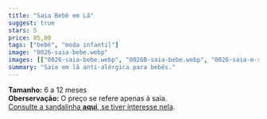 ```yaml
---
title: "Saia Bebê em Lã"
suggest: true
stars: 5
price: 85,00
tags: ["bebê", "moda infantil"]
image: "0026-saia-bebe.webp"
images: [["0026-saia-bebe.webp", "0026B-saia-bebe.webp", "0026-saia-e-sandalia.webp"]]
summary: "Saia em lã anti-alérgica para bebês."
---
```


**Tamanho:** 6 a 12 meses  
**Oberservação:** O preço se refere apenas à saia.  
[Consulte a sandalinha **aqui**, se tiver interesse nela](/posts/0013-sadalinha).
